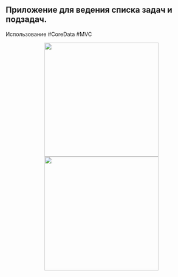 ## Приложение для ведения списка задач и подзадач. 
Использование #CoreData #MVC

<div id="header" align="center">
  <img src="https://github.com/Pechorinka/ToDoCoreData/blob/main/screen.png" width = "300"/>
  <img src="https://github.com/Pechorinka/ToDoCoreData/blob/main/screen2.png" width = "300"/>
</div>
